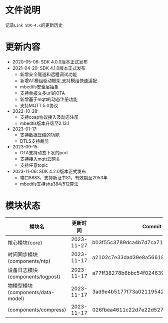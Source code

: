 # 文件说明

记录`Link SDK-4.x`的更新历史

# 更新内容

+ 2020-05-06: SDK 4.0.0版本正式发布
+ 2021-04-20: SDK 4.1.0版本正式发布
  +  新增安全隧道和远程调试功能
  +  新增AT模组驱动框架,支持模组快速适配
  +  mbedtls安全层抽象
  +  支持单报文多url的OTA
  +  新增基于mqtt的动态注册功能
  +  支持MQTT 5.0协议
+ 2022-10-28:
  +  支持coap协议接入及动态注册
  +  mbedtls版本升级至2.13.1
+ 2023-01-17:
  +  支持数据压缩的功能
  +  DTLS支持裁剪
+ 2023-09-15:
  + OTA支持动态下发的port
  + 支持接入mqtt云网关
  + 支持任意topic
+ 2023-11-06: SDK 4.2.0版本正式发布
  + 端口8883，支持新证书S1，有效期至2053年
  + mbedtls支持sha384/512算法

# 模块状态


| 模块名                              | 更新时间    | Commit ID
|-------------------------------------|-------------|---------------------------------------------
| 核心模块(core)                      | 2023-11-27  | b03f55c3789dca4b7d7ca71a2a7abf121742515d
| 时间同步模块(components/ntp)        | 2023-11-17  | a2102c7e33dad39e8a566186078753930a9cad49
| 设备日志模块(components/logpost)    | 2023-11-17  | a77ff38278b6bbc54f024639e6a0f33929f57cd5
| 物模型模块(components/data-model)   | 2023-11-17  | 3ad9e4b5177f73a02119542c6fce66003af1f119
| (components/compress)               | 2023-11-17  | 026fbea4611c22d7e22d527126c022fa83cb4f07



